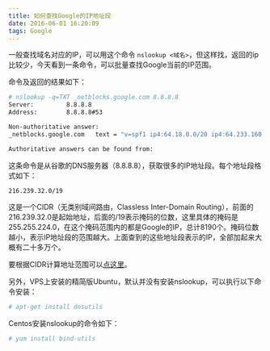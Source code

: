 ```yaml
---
title: 如何查找Google的IP地址段
date: 2016-06-01 16:20:09
tags: Google
---
```

一般查找域名对应的IP，可以用这个命令 `nslookup <域名>`，但这样找，返回的ip比较少，今天看到一条命令，可以批量查找Google当前的IP范围。

命令及返回的结果如下：
``` bash
# nslookup -q=TXT _netblocks.google.com 8.8.8.8
Server:         8.8.8.8
Address:        8.8.8.8#53

Non-authoritative answer:
_netblocks.google.com   text = "v=spf1 ip4:64.18.0.0/20 ip4:64.233.160.0/19 ip4:66.102.0.0/20 ip4:66.249.80.0/20 ip4:72.14.192.0/18 ip4:74.125.0.0/16 ip4:108.177.8.0/21 ip4:173.194.0.0/16 ip4:207.126.144.0/20 ip4:209.85.128.0/17 ip4:216.58.192.0/19 ip4:216.239.32.0/19 ~all"

Authoritative answers can be found from:
```

这条命令是从谷歌的DNS服务器（8.8.8.8），获取很多的IP地址段。每个地址段格式如下：
``` text
216.239.32.0/19
```
这是一个CIDR（无类别域间路由，Classless Inter-Domain Routing），前面的216.239.32.0是起始地址，后面的/19表示掩码的位数，这里具体的掩码是255.255.224.0，在这个掩码范围内的都是Google的IP，总计8190个。掩码位数越小，表示IP地址段的范围越大。上面查到的这些地址段表示的IP，全部加起来大概有二十多万个。

要根据CIDR计算地址范围可以[点这里](http://www.aboutmyip.com/AboutMyXApp/SubnetCalculator.jsp?ipAddress=216.239.32.0&cidr=19)。

另外，VPS上安装的精简版Ubuntu，默认并没有安装nslookup，可以执行以下命令安装：
``` bash
# apt-get install dnsutils
```

Centos安装nslookup的命令如下：
``` bash
# yum install bind-utils
```